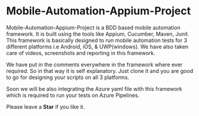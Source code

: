 # Mobile-Automation-Appium-Project
Mobile-Automation-Appium-Project is a BDD based mobile automation framework. It is built using the tools like Appium, Cucumber, Maven, Junit.
This framework is basically designed to run mobile automation tests for 3 different platforms i.e Android, iOS, & UWP(windows). We have also taken care of videos, screenshots and reporting in this framework.

We have put in the comments everywhere in the framework where ever required. So in that way it is self explanatory. Just clone it and you are good to go for designing your scripts on all 3 platforms.

Soon we will be also integrating the Azure yaml file with this framework which is required to run your tests on Azure Pipelines.

Please leave a **Star** if you like it.
